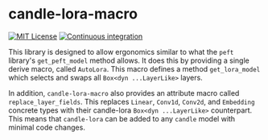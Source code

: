# candle-lora-macro
[![MIT License](https://img.shields.io/badge/License-MIT-informational)](LICENSE)
[![Continuous integration](https://github.com/EricLBuehler/candle-lora-macro/actions/workflows/ci.yml/badge.svg)](https://github.com/EricLBuehler/candle-lora-macro/actions/workflows/ci.yml)

This library is designed to allow ergonomics similar to what the `peft` library's `get_peft_model` method allows. It does this by providing a single derive macro, called `AutoLora`. This macro defines a method
`get_lora_model` which selects and swaps all `Box<dyn ...LayerLike>` layers. 

In addition, `candle-lora-macro` also provides an attribute macro called `replace_layer_fields`. This replaces `Linear`, `Conv1d`, `Conv2d`, and `Embedding` concrete types with their candle-lora `Box<dyn ...LayerLike>` counterpart. This means that `candle-lora` can be added to any `candle` model with minimal code changes.